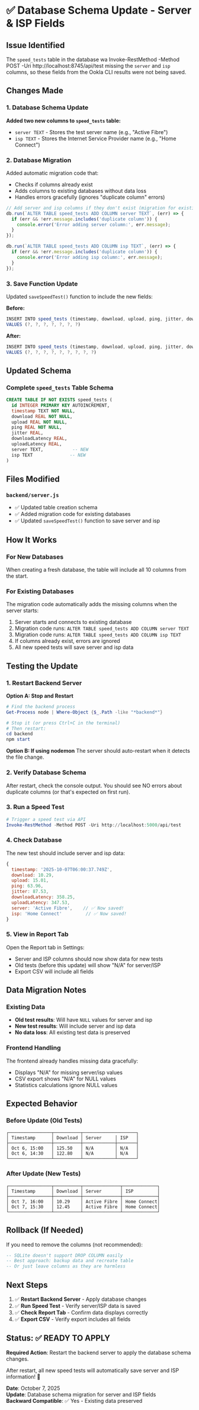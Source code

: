 # ✅ Database Schema Update - Server & ISP Fields

## Issue Identified
The `speed_tests` table in the database wa   Invoke-RestMethod -Method POST -Uri http://localhost:8745/api/test missing the `server` and `isp` columns, so these fields from the Ookla CLI results were not being saved.

## Changes Made

### 1. Database Schema Update

**Added two new columns to `speed_tests` table:**
- `server TEXT` - Stores the test server name (e.g., "Active Fibre")
- `isp TEXT` - Stores the Internet Service Provider name (e.g., "Home Connect")

### 2. Database Migration

Added automatic migration code that:
- Checks if columns already exist
- Adds columns to existing databases without data loss
- Handles errors gracefully (ignores "duplicate column" errors)

```javascript
// Add server and isp columns if they don't exist (migration for existing databases)
db.run(`ALTER TABLE speed_tests ADD COLUMN server TEXT`, (err) => {
  if (err && !err.message.includes('duplicate column')) {
    console.error('Error adding server column:', err.message);
  }
});

db.run(`ALTER TABLE speed_tests ADD COLUMN isp TEXT`, (err) => {
  if (err && !err.message.includes('duplicate column')) {
    console.error('Error adding isp column:', err.message);
  }
});
```

### 3. Save Function Update

Updated `saveSpeedTest()` function to include the new fields:

**Before:**
```javascript
INSERT INTO speed_tests (timestamp, download, upload, ping, jitter, downloadLatency, uploadLatency)
VALUES (?, ?, ?, ?, ?, ?, ?)
```

**After:**
```javascript
INSERT INTO speed_tests (timestamp, download, upload, ping, jitter, downloadLatency, uploadLatency, server, isp)
VALUES (?, ?, ?, ?, ?, ?, ?, ?, ?)
```

## Updated Schema

### Complete `speed_tests` Table Schema
```sql
CREATE TABLE IF NOT EXISTS speed_tests (
  id INTEGER PRIMARY KEY AUTOINCREMENT,
  timestamp TEXT NOT NULL,
  download REAL NOT NULL,
  upload REAL NOT NULL,
  ping REAL NOT NULL,
  jitter REAL,
  downloadLatency REAL,
  uploadLatency REAL,
  server TEXT,           -- NEW
  isp TEXT              -- NEW
)
```

## Files Modified

### `backend/server.js`
- ✅ Updated table creation schema
- ✅ Added migration code for existing databases
- ✅ Updated `saveSpeedTest()` function to save server and isp

## How It Works

### For New Databases
When creating a fresh database, the table will include all 10 columns from the start.

### For Existing Databases
The migration code automatically adds the missing columns when the server starts:
1. Server starts and connects to existing database
2. Migration code runs: `ALTER TABLE speed_tests ADD COLUMN server TEXT`
3. Migration code runs: `ALTER TABLE speed_tests ADD COLUMN isp TEXT`
4. If columns already exist, errors are ignored
5. All new speed tests will save server and isp data

## Testing the Update

### 1. Restart Backend Server

**Option A: Stop and Restart**
```powershell
# Find the backend process
Get-Process node | Where-Object {$_.Path -like "*backend*"}

# Stop it (or press Ctrl+C in the terminal)
# Then restart:
cd backend
npm start
```

**Option B: If using nodemon**
The server should auto-restart when it detects the file change.

### 2. Verify Database Schema

After restart, check the console output. You should see NO errors about duplicate columns (or that's expected on first run).

### 3. Run a Speed Test

```powershell
# Trigger a speed test via API
Invoke-RestMethod -Method POST -Uri http://localhost:5000/api/test
```

### 4. Check Database

The new test should include server and isp data:
```javascript
{
  timestamp: '2025-10-07T06:00:37.749Z',
  download: 10.29,
  upload: 15.01,
  ping: 63.96,
  jitter: 87.53,
  downloadLatency: 358.25,
  uploadLatency: 347.53,
  server: 'Active Fibre',    // ✅ Now saved!
  isp: 'Home Connect'         // ✅ Now saved!
}
```

### 5. View in Report Tab

Open the Report tab in Settings:
- Server and ISP columns should now show data for new tests
- Old tests (before this update) will show "N/A" for server/ISP
- Export CSV will include all fields

## Data Migration Notes

### Existing Data
- **Old test results**: Will have `NULL` values for server and isp
- **New test results**: Will include server and isp data
- **No data loss**: All existing test data is preserved

### Frontend Handling
The frontend already handles missing data gracefully:
- Displays "N/A" for missing server/isp values
- CSV export shows "N/A" for NULL values
- Statistics calculations ignore NULL values

## Expected Behavior

### Before Update (Old Tests)
```
┌────────────────┬──────────┬────────────────────┐
│ Timestamp      │ Download │ Server     │ ISP   │
├────────────────┼──────────┼────────────┼───────┤
│ Oct 6, 15:00   │ 125.50   │ N/A        │ N/A   │
│ Oct 6, 14:30   │ 122.80   │ N/A        │ N/A   │
└────────────────┴──────────┴────────────┴───────┘
```

### After Update (New Tests)
```
┌────────────────┬──────────┬──────────────┬─────────────┐
│ Timestamp      │ Download │ Server       │ ISP         │
├────────────────┼──────────┼──────────────┼─────────────┤
│ Oct 7, 16:00   │ 10.29    │ Active Fibre │ Home Connect│
│ Oct 7, 15:30   │ 12.45    │ Active Fibre │ Home Connect│
└────────────────┴──────────┴──────────────┴─────────────┘
```

## Rollback (If Needed)

If you need to remove the columns (not recommended):
```sql
-- SQLite doesn't support DROP COLUMN easily
-- Best approach: backup data and recreate table
-- Or just leave columns as they are harmless
```

## Next Steps

1. ✅ **Restart Backend Server** - Apply database changes
2. ✅ **Run Speed Test** - Verify server/ISP data is saved
3. ✅ **Check Report Tab** - Confirm data displays correctly
4. ✅ **Export CSV** - Verify export includes all fields

## Status: ✅ READY TO APPLY

**Required Action**: Restart the backend server to apply the database schema changes.

After restart, all new speed tests will automatically save server and ISP information! 🎉

**Date**: October 7, 2025  
**Update**: Database schema migration for server and ISP fields  
**Backward Compatible**: ✅ Yes - Existing data preserved
